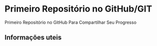# Primeiro Repositório no GitHub/GIT

Primeiro Repositório no GitHub Para Compartilhar Seu Progresso

## Informações uteis

